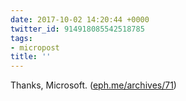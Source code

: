 ```yaml
---
date: 2017-10-02 14:20:44 +0000
twitter_id: 914918085542518785
tags:
- micropost
title: ''
---
```


Thanks, Microsoft. ([eph.me/archives/71](https://eph.me/archives/71))

